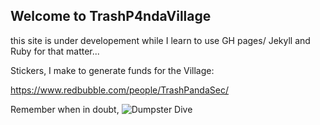 ## Welcome to TrashP4ndaVillage 

this site is under developement while I learn to use GH pages/ Jekyll and Ruby for that matter...

Stickers, I make to generate funds for the Village: 

https://www.redbubble.com/people/TrashPandaSec/

Remember when in doubt, ![Dumpster Dive](/Images/dumpsterdive.jpg)





